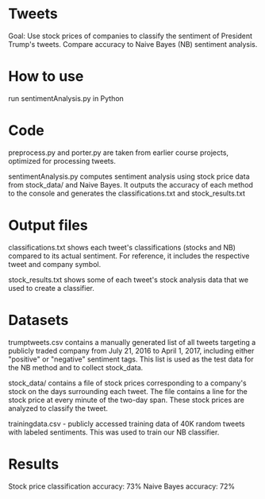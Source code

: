 # Tweets
Goal: Use stock prices of companies to classify the sentiment of President Trump's tweets. Compare accuracy to Naive Bayes (NB) sentiment analysis.

# How to use
run sentimentAnalysis.py in Python

# Code
preprocess.py and porter.py are taken from earlier course projects, optimized for processing tweets.

sentimentAnalysis.py computes sentiment analysis using stock price data from stock_data/ and Naive Bayes. It outputs the accuracy of each method to the console and generates the classifications.txt and stock_results.txt

# Output files
classifications.txt shows each tweet's classifications (stocks and NB) compared to its actual sentiment. For reference, it includes the respective tweet and company symbol.

stock_results.txt shows some of each tweet's stock analysis data that we used to create a classifier.

# Datasets
trumptweets.csv contains a manually generated list of all tweets targeting a publicly traded company from July 21, 2016 to April 1, 2017, including either "positive" or "negative" sentiment tags. This list is used as the test data for the NB method and to collect stock_data.

stock_data/ contains a file of stock prices corresponding to a company's stock on the days surrounding each tweet. The file contains a line for the stock price at every minute of the two-day span. These stock prices are analyzed to classify the tweet.

trainingdata.csv - publicly accessed training data of 40K random tweets with labeled sentiments. This was used to train our NB classifier.

# Results
Stock price classification accuracy: 73%
Naive Bayes accuracy: 72%